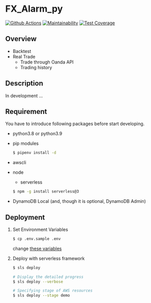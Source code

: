 # FX_Alarm_py

[![Github Actions](https://github.com/siruku6/fx_alarm_py/actions/workflows/lint_and_test.yml/badge.svg)](https://github.com/siruku6/fx_alarm_py/actions/workflows/lint_and_test.yml)
[![Maintainability](https://api.codeclimate.com/v1/badges/67acc571f4fe4e7f7959/maintainability)](https://codeclimate.com/github/siruku6/fx_alarm_py/maintainability)
[![Test Coverage](https://api.codeclimate.com/v1/badges/67acc571f4fe4e7f7959/test_coverage)](https://codeclimate.com/github/siruku6/fx_alarm_py/test_coverage)

## Overview

- Backtest
- Real Trade
    - Trade through Oanda API
    - Trading history

## Description

In development ...

## Requirement

You have to introduce following packages before start developing.

- python3.8 or python3.9
- pip modules
    ```bash
    $ pipenv install -d
    ```

- awscli
- node
    - serverless
    ```bash
    $ npm -g install serverless@3
    ```
- DynamoDB Local (and, though it is optional, DynamoDB Admin)

## Deployment

1. Set Environment Variables

    ```bash
    $ cp .env.sample .env
    ```

    change [these variables](https://github.com/siruku6/fx_alarm_py/blob/develop/docs/env_variables.md)

2. Deploy with serverless framework

    ```bash
    $ sls deploy

    # Display the detailed progress
    $ sls deploy --verbose

    # Specifying stage of AWS resources
    $ sls deploy --stage demo
    ```
